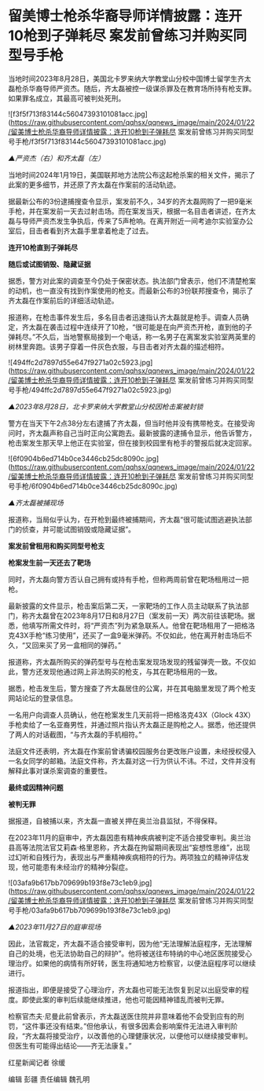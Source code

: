 # 留美博士枪杀华裔导师详情披露：连开10枪到子弹耗尽 案发前曾练习并购买同型号手枪

当地时间2023年8月28日，美国北卡罗来纳大学教堂山分校中国博士留学生齐太磊枪杀华裔导师严资杰。随后，齐太磊被控一级谋杀罪及在教育场所持有枪支罪。如果罪名成立，其最高可被判处死刑。

![f3f5f713f83144c56047393101081acc.jpg](https://raw.githubusercontent.com/qqhsx/qqnews_image/main/2024/01/22/留美博士枪杀华裔导师详情披露：连开10枪到子弹耗尽 案发前曾练习并购买同型号手枪/f3f5f713f83144c56047393101081acc.jpg)

_▲严资杰（右）和齐太磊（左）_

当地时间2024年1月19日，美国联邦地方法院公布这起枪杀案的相关文件，揭示了此案的更多细节，并还原了齐太磊在作案前的活动轨迹。

据最新公布的3份逮捕搜查令显示，案发前不久，34岁的齐太磊网购了一把9毫米手枪，并在案发前一天去过射击场。而在案发当天，根据一名目击者讲述，在齐太磊与导师严资杰发生争执后，传来了5声枪响。在离开附近一间考迪尔实验室办公室后，目击者看到齐太磊手里拿着枪走了过去。

**连开10枪直到子弹耗尽**

**随后或试图销毁、隐藏证据**

据悉，警方对此案的调查至今仍处于保密状态。执法部门曾表示，他们不清楚枪案的动机，也一直没有找到作案使用的枪支。而最新公布的3份联邦搜查令，揭示了齐太磊在作案前后的详细活动轨迹。

报道称，在枪击事件发生后，多名目击者迅速指认齐太磊就是枪手。调查人员确定，齐太磊在袭击过程中连续开了10枪，“很可能是在向严资杰开枪，直到他的子弹耗尽。”不久后，当地警察局接到一个电话，称一名男子在离案发实验室两英里的树林里奔跑。该男子穿着一件灰色衣服，与目击者对齐太磊的描述相符。

![494ffc2d7897d55e647f9271a02c5923.jpg](https://raw.githubusercontent.com/qqhsx/qqnews_image/main/2024/01/22/留美博士枪杀华裔导师详情披露：连开10枪到子弹耗尽 案发前曾练习并购买同型号手枪/494ffc2d7897d55e647f9271a02c5923.jpg)

_▲2023年8月28日，北卡罗来纳大学教堂山分校因枪击案被封锁_

警方在当天下午2点38分左右逮捕了齐太磊，但当时他并没有携带枪支。在接受询问时，齐太磊声称自己当时正向公寓跑去。最新披露的逮捕令显示，他告诉警方，枪击案发生那天早上他正在实验室，但在接到校园里有枪手的警报后就决定回家。

![6f0904b6ed714b0ce3446cb25dc8090c.jpg](https://raw.githubusercontent.com/qqhsx/qqnews_image/main/2024/01/22/留美博士枪杀华裔导师详情披露：连开10枪到子弹耗尽 案发前曾练习并购买同型号手枪/6f0904b6ed714b0ce3446cb25dc8090c.jpg)

_▲齐太磊被捕现场_

报道称，当局似乎认为，在开枪到最终被捕期间，齐太磊“很可能试图逃避执法部门的侦查，并可能试图销毁或隐藏证据”。

**案发前曾租用和购买同型号枪支**

**枪案发生前一天还去了靶场**

同时，齐太磊向警方否认自己拥有或持有手枪，但称两周前曾在靶场租用过一把枪。

最新披露的文件显示，枪击案后第二天，一家靶场的工作人员主动联系了执法部门，称齐太磊曾在2023年8月17日和8月27日（案发前一天）两次前往该靶场。据悉，他填写所需文件时，将“严资杰”列为紧急联系人。他曾在靶场租用了一把格洛克43X手枪“练习使用”，还买了一盒9毫米弹药。不仅如此，他在离开射击场后不久，“又回来买了另一盒相同的弹药。”

报道称，齐太磊所购买的弹药型号与在枪击案发现场发现的残留弹壳一致。不仅如此，警方还发现他通过网上非法购买的枪支，与其在靶场租用的一致。

据悉，枪击发生后，警方搜查了齐太磊居住的公寓，并在其电脑里发现了两个枪支网站论坛的登录信息。

一名用户向调查人员确认，他在枪案发生几天前将一把格洛克43X（Glock
43X）手枪卖给了一名亚裔男性，并通过照片指认齐太磊正是购枪之人。据悉，他还提供了两人的对话截图，“与齐太磊的手机相符。”

法庭文件还表明，齐太磊在作案前曾诱骗校园服务台更改账户设置，未经授权侵入一名女同学的邮箱。法庭文件称，齐太磊对这一行为供认不讳。不过，文件并没有解释此事对谋杀案调查的重要性。

**最终或因精神问题**

**被判无罪**

据报道，自被捕以来，齐太磊一直被关押在奥兰治县监狱，不得保释。

在2023年11月的庭审中，齐太磊因患有精神疾病被判定不适合接受审判。奥兰治县高等法院法官艾莉森·格里恩称，齐太磊在拘留期间表现出“妄想性思维”，出现过幻听和自残行为，表现出与严重精神疾病相符的行为。两项独立的精神评估发现，他可能患有未经治疗的精神分裂症。

![03afa9b617bb709699b193f8e73c1eb9.jpg](https://raw.githubusercontent.com/qqhsx/qqnews_image/main/2024/01/22/留美博士枪杀华裔导师详情披露：连开10枪到子弹耗尽 案发前曾练习并购买同型号手枪/03afa9b617bb709699b193f8e73c1eb9.jpg)

_▲2023年11月27日的庭审现场_

因此，法官裁定，齐太磊不适合接受审判，因为他“无法理解法庭程序，无法理解自己的处境，也无法协助自己的辩护”。他将被送往布特纳的中心地区医院接受心理治疗。如果他的病情有所好转，医生将通知地方检察官，以便法庭程序可以继续进行。

报道指出，即便是接受了心理治疗，齐太磊也可能无法恢复到足以出庭受审的程度。即使此案的审判后续能继续推进，他也可能因精神错乱而被判无罪。

检察官杰夫·尼曼此前曾表示，齐太磊送医住院并非意味着他不会受到应有的刑罚，“这件事还没有结束。”但他承认，有很多因素会影响案件无法进入审判阶段，“齐太磊将接受治疗，以改善他的心理健康状况，以便他可以继续接受审判。但医生有可能得出结论——齐无法康复。”

红星新闻记者 徐缓

编辑 彭疆 责任编辑 魏孔明

